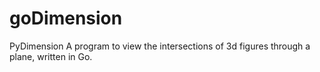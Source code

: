 # goDimension
PyDimension A program to view the intersections of 3d figures through a plane, written in Go.
